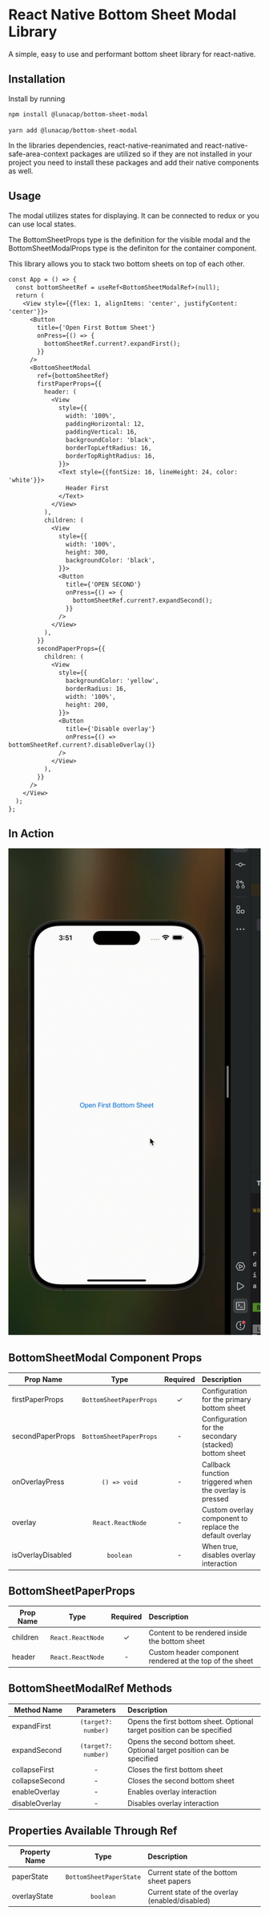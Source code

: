 # React Native Bottom Sheet Modal Library

A simple, easy to use and performant bottom sheet library for react-native.

## Installation

Install by running

```
npm install @lunacap/bottom-sheet-modal

yarn add @lunacap/bottom-sheet-modal
```

In the libraries dependencies, react-native-reanimated and react-native-safe-area-context packages are utilized so if
they are not installed in your project you need to install these packages and add their native components as well.

## Usage

The modal utilizes states for displaying. It can be connected to redux or you can use local states.

The BottomSheetProps type is the definition for the visible modal and the BottomSheetModalProps type is the definiton
for the container component.

This library allows you to stack two bottom sheets on top of each other.

```
const App = () => {
  const bottomSheetRef = useRef<BottomSheetModalRef>(null);
  return (
    <View style={{flex: 1, alignItems: 'center', justifyContent: 'center'}}>
      <Button
        title={'Open First Bottom Sheet'}
        onPress={() => {
          bottomSheetRef.current?.expandFirst();
        }}
      />
      <BottomSheetModal
        ref={bottomSheetRef}
        firstPaperProps={{
          header: (
            <View
              style={{
                width: '100%',
                paddingHorizontal: 12,
                paddingVertical: 16,
                backgroundColor: 'black',
                borderTopLeftRadius: 16,
                borderTopRightRadius: 16,
              }}>
              <Text style={{fontSize: 16, lineHeight: 24, color: 'white'}}>
                Header First
              </Text>
            </View>
          ),
          children: (
            <View
              style={{
                width: '100%',
                height: 300,
                backgroundColor: 'black',
              }}>
              <Button
                title={'OPEN SECOND'}
                onPress={() => {
                  bottomSheetRef.current?.expandSecond();
                }}
              />
            </View>
          ),
        }}
        secondPaperProps={{
          children: (
            <View
              style={{
                backgroundColor: 'yellow',
                borderRadius: 16,
                width: '100%',
                height: 200,
              }}>
              <Button
                title={'Disable overlay'}
                onPress={() => bottomSheetRef.current?.disableOverlay()}
              />
            </View>
          ),
        }}
      />
    </View>
  );
};
```

## In Action

![Bottom Sheet In Action](assets/demo.gif)

## BottomSheetModal Component Props

| Prop Name         |          Type           | Required | Description                                             |
|-------------------|:-----------------------:|:--------:|:--------------------------------------------------------|
| firstPaperProps   | `BottomSheetPaperProps` |    ✓     | Configuration for the primary bottom sheet              |
| secondPaperProps  | `BottomSheetPaperProps` |    -     | Configuration for the secondary (stacked) bottom sheet  |
| onOverlayPress    |      `() => void`       |    -     | Callback function triggered when the overlay is pressed |
| overlay           |    `React.ReactNode`    |    -     | Custom overlay component to replace the default overlay |
| isOverlayDisabled |        `boolean`        |    -     | When true, disables overlay interaction                 |

## BottomSheetPaperProps

| Prop Name |       Type        | Required | Description                                              |
|-----------|:-----------------:|:--------:|:---------------------------------------------------------|
| children  | `React.ReactNode` |    ✓     | Content to be rendered inside the bottom sheet           |
| header    | `React.ReactNode` |    -     | Custom header component rendered at the top of the sheet |

## BottomSheetModalRef Methods

| Method Name    |     Parameters      | Description                                                              |
|----------------|:-------------------:|:-------------------------------------------------------------------------|
| expandFirst    | `(target?: number)` | Opens the first bottom sheet. Optional target position can be specified  |
| expandSecond   | `(target?: number)` | Opens the second bottom sheet. Optional target position can be specified |
| collapseFirst  |          -          | Closes the first bottom sheet                                            |
| collapseSecond |          -          | Closes the second bottom sheet                                           |
| enableOverlay  |          -          | Enables overlay interaction                                              |
| disableOverlay |          -          | Disables overlay interaction                                             |

## Properties Available Through Ref

| Property Name |          Type           | Description                                     |
|---------------|:-----------------------:|:------------------------------------------------|
| paperState    | `BottomSheetPaperState` | Current state of the bottom sheet papers        |
| overlayState  |        `boolean`        | Current state of the overlay (enabled/disabled) |